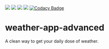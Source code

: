 ![](https://img.shields.io/github/license/ASHUdev05/Weather-app-advanced)
![](https://img.shields.io/github/stars/ASHUdev05/Weather-app-advanced)
![](https://img.shields.io/github/issues/ASHUdev05/Weather-app-advanced)
![](https://img.shields.io/github/forks/ASHUdev05/Weather-app-advanced)
[![Codacy Badge](https://app.codacy.com/project/badge/Grade/1e300c3d06b54dfdb26fc9dfc2971cbc)](https://www.codacy.com/gh/ASHUdev05/weather-app-advanced/dashboard?utm_source=github.com&amp;utm_medium=referral&amp;utm_content=ASHUdev05/weather-app-advanced&amp;utm_campaign=Badge_Grade)
# weather-app-advanced
A clean way to get your daily dose of weather.
